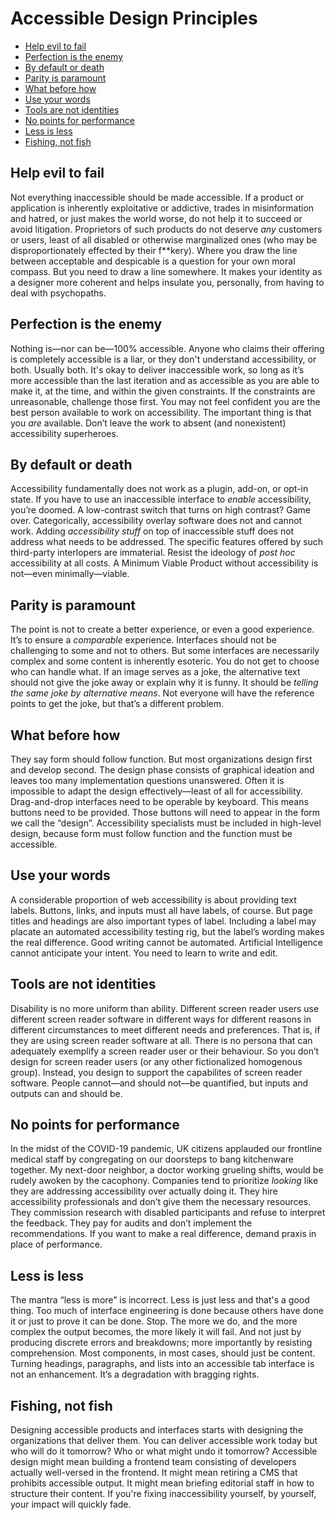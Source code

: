 # Accessible Design Principles

* [Help evil to fail](#help-evil-to-fail)
* [Perfection is the enemy](#perfection-is-the-enemy)
* [By default or death](#by-default-or-death)
* [Parity is paramount](#parity-is-paramount)
* [What before how](#what-before-how)
* [Use your words](#use-your-words)
* [Tools are not identities](#tools-are-not-identities)
* [No points for performance](#no-points-for-performance)
* [Less is less](#less-is-less)
* [Fishing, not fish](#fishing-not-fish)
 
## Help evil to fail

Not everything inaccessible should be made accessible. If a product or application is inherently exploitative or addictive, trades in misinformation and hatred, or just makes the world worse, do not help it to succeed or avoid litigation. Proprietors of such products do not deserve _any_ customers or users, least of all disabled or otherwise marginalized ones (who may be disproportionately effected by their f\*\*kery). Where you draw the line between acceptable and despicable is a question for your own moral compass. But you need to draw a line somewhere. It makes your identity as a designer more coherent and helps insulate you, personally, from having to deal with psychopaths. 

## Perfection is the enemy

Nothing is—nor can be—100% accessible. Anyone who claims their offering is completely accessible is a liar, or they don't understand accessibility, or both. Usually both. It's okay to deliver inaccessible work, so long as it’s more accessible than the last iteration and as accessible as you are able to make it, at the time, and within the given constraints. If the constraints are unreasonable, challenge those first. You may not feel confident you are the best person available to work on accessibility. The important thing is that you _are_ available. Don’t leave the work to absent (and nonexistent) accessibility superheroes. 

## By default or death

Accessibility fundamentally does not work as a plugin, add-on, or opt-in state. If you have to use an inaccessible interface to _enable_ accessibility, you’re doomed. A low-contrast switch that turns on high contrast? Game over. Categorically, accessibility overlay software does not and cannot work. Adding _accessibility stuff_ on top of inaccessible stuff does not address what needs to be addressed. The specific features offered by such third-party interlopers are immaterial. Resist the ideology of _post hoc_ accessibility at all costs. A Minimum Viable Product without accessibility is not—even minimally—viable. 

## Parity is paramount

The point is not to create a better experience, or even a good experience. It’s to ensure a _comparable_ experience. Interfaces should not be challenging to some and not to others. But some interfaces are necessarily complex and some content is inherently esoteric. You do not get to choose who can handle what. If an image serves as a joke, the alternative text should not give the joke away or explain why it is funny. It should be _telling the same joke by alternative means_. Not everyone will have the reference points to get the joke, but that’s a different problem.

## What before how

They say form should follow function. But most organizations design first and develop second. The design phase consists of graphical ideation and leaves too many implementation questions unanswered. Often it is impossible to adapt the design effectively—least of all for accessibility. Drag-and-drop interfaces need to be operable by keyboard. This means buttons need to be provided. Those buttons will need to appear in the form we call the “design”. Accessibility specialists must be included in high-level design, because form must follow function and the function must be accessible. 

## Use your words

A considerable proportion of web accessibility is about providing text labels. Buttons, links, and inputs must all have labels, of course. But page titles and headings are also important types of label. Including a label may placate an automated accessibility testing rig, but the label’s wording makes the real difference. Good writing cannot be automated. Artificial Intelligence cannot anticipate your intent. You need to learn to write and edit.

## Tools are not identities

Disability is no more uniform than ability. Different screen reader users use different screen reader software in different ways for different reasons in different circumstances to meet different needs and preferences. That is, if they are using screen reader software at all. There is no persona that can adequately exemplify a screen reader user or their behaviour. So you don’t design for screen reader users (or any other fictionalized homogenous group). Instead, you design to support the capabilites of screen reader software. People cannot—and should not—be quantified, but inputs and outputs can and should be.

## No points for performance

In the midst of the COVID-19 pandemic, UK citizens applauded our frontline medical staff by congregating on our doorsteps to bang kitchenware together. My next-door neighbor, a doctor working grueling shifts, would be rudely awoken by the cacophony. Companies tend to prioritize _looking_ like they are addressing accessibility over actually doing it. They hire accessibility professionals and don’t give them the necessary resources. They commission research with disabled participants and refuse to interpret the feedback. They pay for audits and don’t implement the recommendations. If you want to make a real difference, demand praxis in place of performance.

## Less is less

The mantra “less is more” is incorrect. Less is just less and that's a good thing. Too much of interface engineering is done because others have done it or just to prove it can be done. Stop. The more we do, and the more complex the output becomes, the more likely it will fail. And not just by producing discrete errors and breakdowns; more importantly by resisting comprehension. Most components, in most cases, should just be content. Turning headings, paragraphs, and lists into an accessible tab interface is not an enhancement. It’s a degradation with bragging rights.

## Fishing, not fish

Designing accessible products and interfaces starts with designing the organizations that deliver them. You can deliver accessible work today but who will do it tomorrow? Who or what might undo it tomorrow? Accessible design might mean building a frontend team consisting of developers actually well-versed in the frontend. It might mean retiring a CMS that prohibits accessible output. It might mean briefing editorial staff in how to structure their content. If you're fixing inaccessibility yourself, by yourself, your impact will quickly fade. 


